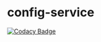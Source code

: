 # config-service

[![Codacy Badge](https://api.codacy.com/project/badge/Grade/e96989c69a914cf5ac27454b20b59ac8)](https://app.codacy.com/gh/SW7-aau/config-service?utm_source=github.com&utm_medium=referral&utm_content=SW7-aau/config-service&utm_campaign=Badge_Grade)
